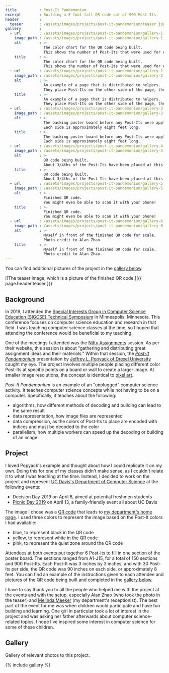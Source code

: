 ```yaml
---
title          : Post-It Pandemonium
excerpt        : Building a 8-foot-tall QR code out of 900 Post-Its.
header         :
  teaser       : /assets/images/projects/post-it-pandemonium/teaser.jpg
gallery        :
  - url        : /assets/images/projects/post-it-pandemonium/gallery-1.jpg
    image_path : /assets/images/projects/post-it-pandemonium/gallery-1.jpg
    alt        : >-
                 The color chart for the QR code being built.
                 This shows the number of Post-Its that were used for each color.
    title      : >-
                 The color chart for the QR code being built.
                 This shows the number of Post-Its that were used for each color.
  - url        : /assets/images/projects/post-it-pandemonium/gallery-2.jpg
    image_path : /assets/images/projects/post-it-pandemonium/gallery-2.jpg
    alt        : >-
                 An example of a page that is distributed to helpers.
                 They place Post-Its on the other side of the page, then affix the assembly to the main poster board.
    title      : >-
                 An example of a page that is distributed to helpers.
                 They place Post-Its on the other side of the page, then affix the assembly to the main poster board.
  - url        : /assets/images/projects/post-it-pandemonium/gallery-3.jpg
    image_path : /assets/images/projects/post-it-pandemonium/gallery-3.jpg
    alt        : >-
                 The backing poster board before any Post-Its were applied.
                 Each side is approximately eight feet long.
    title      : >-
                 The backing poster board before any Post-Its were applied.
                 Each side is approximately eight feet long.
  - url        : /assets/images/projects/post-it-pandemonium/gallery-4.jpg
    image_path : /assets/images/projects/post-it-pandemonium/gallery-4.jpg
    alt        : >-
                 QR code being built.
                 About 3/4ths of the Post-Its have been placed at this point.
    title      : >-
                 QR code being built.
                 About 3/4ths of the Post-Its have been placed at this point.
  - url        : /assets/images/projects/post-it-pandemonium/gallery-5.jpg
    image_path : /assets/images/projects/post-it-pandemonium/gallery-5.jpg
    alt        : >-
                 Finished QR code.
                 You might even be able to scan it with your phone!
    title      : >-
                 Finished QR code.
                 You might even be able to scan it with your phone!
  - url        : /assets/images/projects/post-it-pandemonium/gallery-6.jpg
    image_path : /assets/images/projects/post-it-pandemonium/gallery-6.jpg
    alt        : >-
                 Myself in front of the finished QR code for scale.
                 Photo credit to Alan Zhao.
    title      : >-
                 Myself in front of the finished QR code for scale.
                 Photo credit to Alan Zhao.
---
```


You can find additional pictures of the project in the [gallery below](#gallery).

![The teaser image, which is a picture of the finished QR code.]({{ page.header.teaser }})

## Background

In 2019, I attended the [Special Interests Group in Computer Science Education (SIGCSE) Technical Symposium](http://sigcse2019.sigcse.org/) in Minneapolis, Minnesota.
This conference focuses on computer science education and research in that field.
I was teaching computer science classes at the time, so I hoped that attending the conference would be beneficial to my teaching.

One of the meetings I attended was the [Nifty Assignments](http://nifty.stanford.edu/) session.
As per their website, this session is about "gathering and distributing great assignment ideas and their materials."
Within that session, the [*Post-It Pandemonium*](http://nifty.stanford.edu/2019/popyack-nifty-post-it/) presentation by [Jeffrey L. Popyack of Drexel University](https://drexel.edu/cci/about/directory/P/Popyack-Jeffrey/) caught my eye.
The project involves multiple people placing different color Post-Its at specific points on a board or wall to create a larger image.
At smaller image resolutions, the concept is identical to [pixel art](https://en.wikipedia.org/wiki/Pixel_art).

*Post-It Pandemonium* is an example of an "unplugged" computer science activity.
It teaches computer science concepts while not having to be on a computer.
Specifically, it teaches about the following:

  * algorithms, how different methods of decoding and building can lead to the same result
  * data representation, how image files are represented
  * data compression, as the colors of Post-Its to place are encoded with indices and must be decoded to the color
  * parallelism, how multiple workers can speed up the decoding or building of an image

## Project

I loved Popyack's example and thought about how I could replicate it on my own.
Doing this for one of my classes didn't make sense, as I couldn't relate it to what I was teaching at the time.
Instead, I decided to work on the project and represent [UC Davis's Department of Computer Science](https://cs.ucdavis.edu/) at the following events:

  * Decision Day 2019 on April 6, aimed at potential freshmen students
  * [Picnic Day 2019](https://www.ucdavis.edu/news/insiders-guide-uc-davis-picnic-day/) on April 13, a family-friendly event all about UC Davis

The image I chose was a [QR code](https://en.wikipedia.org/wiki/QR_code) that leads to [my department's home page](https://cs.ucdavis.edu/).
I used three colors to represent the image based on the Post-It colors I had available:

  * blue, to represent black in the QR code
  * yellow, to represent white in the QR code
  * pink, to represent the quiet zone around the QR code

Attendees at both events put together 6 Post-Its to fill in one section of the poster board.
The sections ranged from A1-J15, for a total of 150 sections and 900 Post-Its.
Each Post-It was 3 inches by 3 inches, and with 30 Post-Its per side, the QR code was 90 inches on each side, or approximately 8 feet.
You can find an example of the instructions given to each attendee and pictures of the QR code being built and completed in the [gallery below](#gallery).

I have to say thank you to all the people who helped me with the project at the events and with the setup, especially Alan Zhao (who took the photo in the teaser) and [Melinda Meeker](https://cs.ucdavis.edu/directory/melinda-meeker) (my department's receptionist).
The best part of the event for me was when children would participate and have fun building and learning.
One girl in particular took a lot of interest in the project and was asking her father afterwards about computer science-related topics.
I hope I've inspired some interest in computer science for some of these children.

## Gallery

Gallery of relevant photos to this project.

{% include gallery %}

